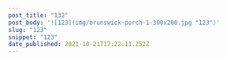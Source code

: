 ```yaml
---
post_title: "132"
post_body: '![123](img/brunswick-porch-1-300x200.jpg "123")'
slug: "123"
snippet: "123"
date_published: 2021-10-21T17:22:11.252Z
---
```

